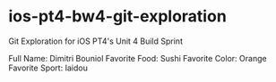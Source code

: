 # ios-pt4-bw4-git-exploration
Git Exploration for iOS PT4's Unit 4 Build Sprint

Full Name: Dimitri Bouniol
Favorite Food: Sushi
Favorite Color: Orange
Favorite Sport: Iaidou
